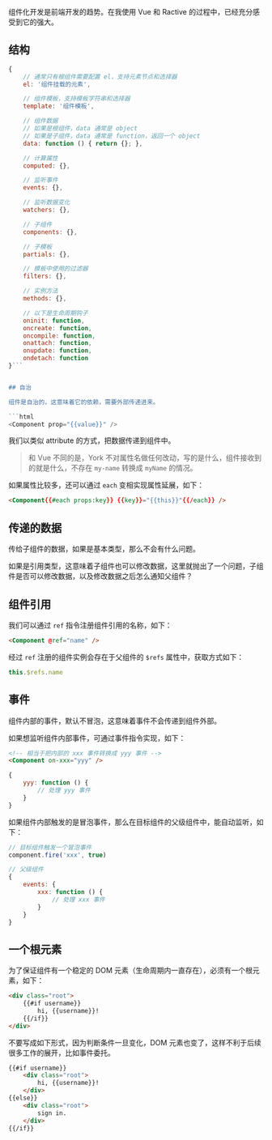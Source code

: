 组件化开发是前端开发的趋势。在我使用 Vue 和 Ractive 的过程中，已经充分感受到它的强大。

## 结构

```javascript
{ 
    // 通常只有根组件需要配置 el，支持元素节点和选择器
    el: '组件挂载的元素',

    // 组件模板，支持模板字符串和选择器
    template: '组件模板', 

    // 组件数据
    // 如果是根组件，data 通常是 object
    // 如果是子组件，data 通常是 function，返回一个 object
    data: function () { return {}; }, 

    // 计算属性 
    computed: {},

    // 监听事件
    events: {},

    // 监听数据变化
    watchers: {}, 

    // 子组件 
    components: {}, 

    // 子模板 
    partials: {}, 

    // 模板中使用的过滤器 
    filters: {}, 

    // 实例方法 
    methods: {},

    // 以下是生命周期钩子
    oninit: function,
    oncreate: function, 
    oncompile: function, 
    onattach: function, 
    onupdate: function,     
    ondetach: function
}```


## 自治

组件是自治的，这意味着它的依赖，需要外部传递进来。

```html
<Component prop="{{value}}" />
```

我们以类似 attribute 的方式，把数据传递到组件中。

> 和 Vue 不同的是，York 不对属性名做任何改动，写的是什么，组件接收到的就是什么，不存在 `my-name` 转换成 `myName` 的情况。

如果属性比较多，还可以通过 `each` 变相实现属性延展，如下：

```html
<Component{{#each props:key}} {{key}}="{{this}}"{{/each}} />
```

## 传递的数据

传给子组件的数据，如果是基本类型，那么不会有什么问题。

如果是引用类型，这意味着子组件也可以修改数据，这里就抛出了一个问题，子组件是否可以修改数据，以及修改数据之后怎么通知父组件？



## 组件引用

我们可以通过 `ref` 指令注册组件引用的名称，如下：

```html
<Component @ref="name" />
```

经过 `ref` 注册的组件实例会存在于父组件的 `$refs` 属性中，获取方式如下：

```javascript
this.$refs.name
```

## 事件

组件内部的事件，默认不冒泡，这意味着事件不会传递到组件外部。

如果想监听组件内部事件，可通过事件指令实现，如下：

```html
<!-- 相当于把内部的 xxx 事件转换成 yyy 事件 -->
<Component on-xxx="yyy" />
```

```javascript
{
    yyy: function () {
        // 处理 yyy 事件
    }
}
```

如果组件内部触发的是冒泡事件，那么在目标组件的父级组件中，能自动监听，如下：

```javascript
// 目标组件触发一个冒泡事件
component.fire('xxx', true)
```

```javascript
// 父级组件
{
    events: {
        xxx: function () {
            // 处理 xxx 事件
        }
    }
}
```
## 一个根元素

为了保证组件有一个稳定的 DOM 元素（生命周期内一直存在），必须有一个根元素，如下：

```html
<div class="root">   
    {{#if username}}        
        hi, {{username}}!
    {{/if}}
</div>
```

不要写成如下形式，因为判断条件一旦变化，DOM 元素也变了，这样不利于后续很多工作的展开，比如事件委托。

```html
{{#if username}}    
    <div class="root">        
        hi, {{username}}!    
    </div>
{{else}}    
    <div class="root">        
        sign in.    
    </div>
{{/if}}
```
